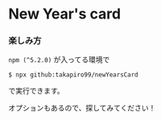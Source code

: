 # New Year's card

### 楽しみ方

`npm (^5.2.0)` が入ってる環境で

```Shell
$ npx github:takapiro99/newYearsCard
```

で実行できます。

オプションもあるので、探してみてください！
